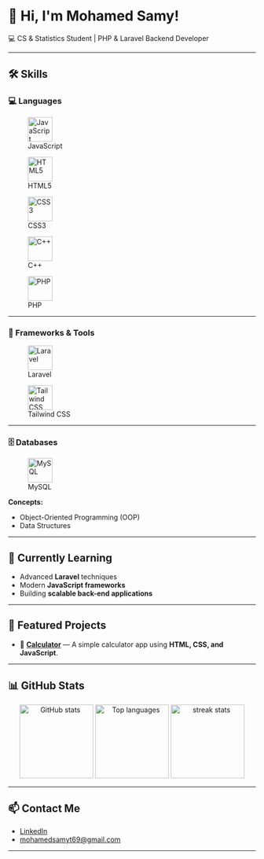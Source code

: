 # 👋 Hi, I'm Mohamed Samy!  
💻 CS & Statistics Student | PHP & Laravel Backend Developer

---

## 🛠 Skills  

### 💻 Languages  
<div align="left">
  <figure>
    <img src="https://cdn.jsdelivr.net/gh/devicons/devicon/icons/javascript/javascript-original.svg" height="50" alt="JavaScript"/>
    <figcaption>JavaScript</figcaption>
  </figure>
  <figure>
    <img src="https://cdn.jsdelivr.net/gh/devicons/devicon/icons/html5/html5-original.svg" height="50" alt="HTML5"/>
    <figcaption>HTML5</figcaption>
  </figure>
  <figure>
    <img src="https://cdn.jsdelivr.net/gh/devicons/devicon/icons/css3/css3-original.svg" height="50" alt="CSS3"/>
    <figcaption>CSS3</figcaption>
  </figure>
  <figure>
    <img src="https://cdn.jsdelivr.net/gh/devicons/devicon/icons/cplusplus/cplusplus-original.svg" height="50" alt="C++"/>
    <figcaption>C++</figcaption>
  </figure>
  <figure>
    <img src="https://cdn.jsdelivr.net/gh/devicons/devicon/icons/php/php-original.svg" height="50" alt="PHP"/>
    <figcaption>PHP</figcaption>
  </figure>
</div>  

---

### 🧰 Frameworks & Tools  
<div align="left">
  <figure>
    <img src="https://cdn.jsdelivr.net/gh/devicons/devicon/icons/laravel/laravel-original.svg" height="50" alt="Laravel"/>
    <figcaption>Laravel</figcaption>
  </figure>
  <figure>
    <img src="https://cdn.jsdelivr.net/gh/devicons/devicon/icons/tailwindcss/tailwindcss-plain.svg" height="50" alt="Tailwind CSS"/>
    <figcaption>Tailwind CSS</figcaption>
  </figure>
</div>  

---

### 🗄️ Databases  
<div align="left">
  <figure>
    <img src="https://cdn.jsdelivr.net/gh/devicons/devicon/icons/mysql/mysql-original.svg" height="50" alt="MySQL"/>
    <figcaption>MySQL</figcaption>
  </figure>
</div>  


**Concepts:**  
- Object-Oriented Programming (OOP)  
- Data Structures  

---

## 🌱 Currently Learning  
- Advanced **Laravel** techniques  
- Modern **JavaScript frameworks**  
- Building **scalable back-end applications**  

---

## 📂 Featured Projects  
- 🔢 [**Calculator**](https://github.com/1mosamy/calculator) — A simple calculator app using **HTML, CSS, and JavaScript**.  

---

## 📊 GitHub Stats  

<p align="center">
  <img src="https://github-readme-stats.vercel.app/api?username=1mosamy&show_icons=true&theme=radical" alt="GitHub stats" height="150"/>  
  <img src="https://github-readme-stats.vercel.app/api/top-langs/?username=1mosamy&layout=compact&theme=radical" alt="Top languages" height="150"/>  
  <img src="https://github-readme-streak-stats.herokuapp.com/?user=1mosamy&theme=radical" alt="streak stats" height="150"/>  
</p>


---

## 📫 Contact Me  
- [LinkedIn](https://www.linkedin.com/in/mohamed-samy-96ba022a0/)  
- mohamedsamyt69@gmail.com  

---
